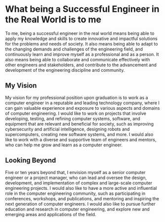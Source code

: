 # What being a Successful Engineer in the Real World is to me

To me, being a successful engineer in the real world means being able to apply my knowledge and skills to create innovative and impactful solutions for the problems and needs of society. It also means being able to adapt to the changing demands and challenges of the engineering field, and continuously learn and improve myself as a professional and as a person. It also means being able to collaborate and communicate effectively with other engineers and stakeholders, and contribute to the advancement and development of the engineering discipline and community.

## My Vision

My vision for my professional position upon graduation is to work as a computer engineer in a reputable and leading technology company, where I can gain valuable experience and exposure to various aspects and domains of computer engineering. I would like to work on projects that involve developing, testing, and refining computer systems, software, and equipment that are relevant and beneficial for society, such as improving cybersecurity and artificial intelligence, designing robots and supercomputers, creating new software systems, and more. I would also like to work with a diverse and supportive team of engineers and mentors, who can help me grow and learn as a computer engineer.

## Looking Beyond

Five or ten years beyond that, I envision myself as a senior computer engineer or a project manager, who can lead and oversee the design, development, and implementation of complex and large-scale computer engineering projects. I would also like to have a more active and influential role in the computer engineering community, such as participating in conferences, workshops, and publications, and mentoring and inspiring the next generation of computer engineers. I would also like to pursue further education and research in computer engineering, and explore new and emerging areas and applications of the field.
